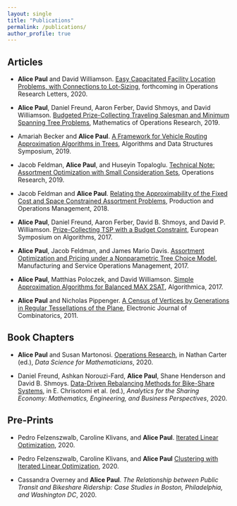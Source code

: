 ```yaml
---
layout: single
title: "Publications"
permalink: /publications/
author_profile: true
---
```


## Articles

- **Alice Paul** and David Williamson. [Easy Capacitated Facility Location Problems, with Connections to Lot-Sizing](https://linkinghub.elsevier.com/retrieve/pii/S0167637719306765), forthcoming in Operations Research Letters, 2020.

- **Alice Paul**, Daniel Freund, Aaron Ferber, David Shmoys, and David Williamson. [Budgeted Prize-Collecting Traveling Salesman and Minimum Spanning Tree Problems](https://pubsonline.informs.org/doi/10.1287/moor.2019.1002), Mathematics of Operations Research, 2019.

- Amariah Becker and **Alice Paul**. [A Framework for Vehicle Routing Approximation Algorithms in Trees](https://arxiv.org/pdf/1807.04308.pdf), Algorithms and Data Structures Symposium, 2019.

- Jacob Feldman, **Alice Paul**, and Huseyin Topaloglu. [Technical Note: Assortment Optimization with Small Consideration Sets](https://pubsonline.informs.org/doi/abs/10.1287/opre.2018.1803), Operations Research, 2019.

- Jacob Feldman and **Alice Paul**. [Relating the Approximability of the Fixed Cost and Space Constrained Assortment Problems](https://onlinelibrary.wiley.com/doi/abs/10.1111/poms.12983), Production and Operations Management, 2018.

- **Alice Paul**, Daniel Freund, Aaron Ferber, David B. Shmoys, and David P. Williamson. [Prize-Collecting TSP with a Budget Constraint](https://onlinelibrary.wiley.com/doi/abs/10.1111/poms.12983), European Symposium on Algorithms, 2017.

- **Alice Paul**, Jacob Feldman, and James Mario Davis. [Assortment Optimization and Pricing under a Nonparametric Tree Choice Model](https://pubsonline.informs.org/doi/abs/10.1287/msom.2017.0662), Manufacturing and Service Operations Management, 2017.

- **Alice Paul**, Matthias Poloczek, and David Williamson. [Simple Approximation Algorithms for Balanced MAX 2SAT](https://link.springer.com/article/10.1007/s00453-017-0312-6), Algorithmica, 2017.

- **Alice Paul** and Nicholas Pippenger. [A Census of Vertices by Generations in Regular Tessellations of the Plane](https://www.combinatorics.org/ojs/index.php/eljc/article/view/v18i1p87/pdf), Electronic Journal of Combinatorics, 2011.


## Book Chapters

- **Alice Paul** and Susan Martonosi. [Operations Research](https://www.routledge.com/Data-Science-for-Mathematicians/Carter/p/book/9780367027056), in Nathan Carter (ed.), *Data Science for Mathematicians*, 2020.     

- Daniel Freund, Ashkan Norouzi-Fard, **Alice Paul**, Shane Henderson and David B. Shmoys. [Data-Driven Rebalancing Methods for Bike-Share Systems](https://www.springer.com/gp/book/9783030350314), in E. Chrisotomi et al. (ed.), *Analytics for the Sharing Economy: Mathematics, Engineering, and Business Perspectives*, 2020.  

## Pre-Prints

- Pedro Felzenszwalb, Caroline Klivans, and **Alice Paul**. [Iterated Linear Optimization](https://arxiv.org/abs/2012.02213), 2020.  

- Pedro Felzenszwalb, Caroline Klivans, and **Alice Paul** [Clustering with Iterated Linear Optimization](https://arxiv.org/abs/2012.09202), 2020.  

- Cassandra Overney and **Alice Paul**. *The Relationship between Public Transit and Bikeshare Ridership: Case Studies in Boston, Philadelphia, and Washington DC*, 2020.  


